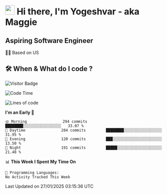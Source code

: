 <h1><img src="https://emojis.slackmojis.com/emojis/images/1531849430/4246/blob-sunglasses.gif?1531849430" width="30"/> Hi there, I'm Yogeshvar - aka Maggie</h1>

## Aspiring Software Engineer
🏂🏻  Based on US 

## 🛠 When & What do I code ?  

![Visitor Badge](https://visitor-badge.feriirawann.repl.co?username=yogeshvar&repo=yogeshvar&label=Visitors&style=plastic&color=%23457BFF&contentType=svg)

<!--START_SECTION:waka-->
![Code Time](http://img.shields.io/badge/Code%20Time-2%2C919%20hrs%2051%20mins-blue)

![Lines of code](https://img.shields.io/badge/From%20Hello%20World%20I%27ve%20Written-3.8%20million%20lines%20of%20code-blue)

**I'm an Early 🐤** 

```text
🌞 Morning                294 commits         ████████░░░░░░░░░░░░░░░░░   33.07 % 
🌆 Daytime                284 commits         ████████░░░░░░░░░░░░░░░░░   31.95 % 
🌃 Evening                120 commits         ███░░░░░░░░░░░░░░░░░░░░░░   13.50 % 
🌙 Night                  191 commits         █████░░░░░░░░░░░░░░░░░░░░   21.48 % 
```


📊 **This Week I Spent My Time On** 

```text
💬 Programming Languages: 
No Activity Tracked This Week
```


 Last Updated on 27/01/2025 03:15:36 UTC
<!--END_SECTION:waka-->
